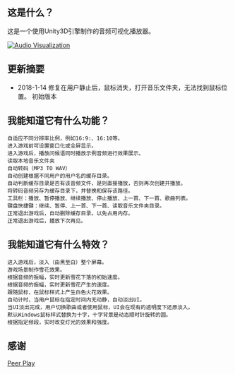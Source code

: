 ﻿## 这是什么？

这是一个使用Unity3D引擎制作的音频可视化播放器。

[![Audio Visualization](https://s1.ax1x.com/2018/01/14/ptc5wT.png "Audio Visualization")](https://s1.ax1x.com/2018/01/14/ptc5wT.png "Audio Visualization")


## 更新摘要
- 2018-1-14
  修复在用户静止后，鼠标消失，打开音乐文件夹，无法找到鼠标位置。
  初始版本

## 我能知道它有什么功能？

    自适应不同分辨率比例，例如16:9:、16:10等。
    进入游戏前可设置窗口化或全屏显示。
    进入游戏后，播放问候语同时播放示例音频进行效果展示。
    读取本地音乐文件夹
    自动转码（MP3 TO WAV）
    自动创建根据不同用户的用户名的缓存目录。
    自动判断缓存目录是否有该音频文件，是则直接播放，否则再次创建并播放。
    将转码音频另存为缓存目录下，并替换和保存该路径。
    工具栏：播放、暂停播放、继续播放、停止播放、上一首、下一首、歌曲列表。
    键盘快捷键：继续、暂停、上一首、下一首、读取音乐文件夹目录。
    正常退出游戏后，自动删除缓存目录。以免占用内存。
    正常退出游戏后，播放下次再见。

## 我能知道它有什么特效？

    进入游戏后，淡入（由黑至白）整个屏幕。
    游戏场景制作雪花效果。
    根据音频的振幅，实时更新雪花下落的初始速度。
    根据音频的振幅，实时更新雪花产生的速度。
    跟随鼠标，在鼠标样式上产生白色火花效果。
    自动计时，当用户鼠标在指定时间内无动静，自动淡出UI。
    当UI淡出完成，用户切换歌曲或者使用鼠标，UI会在现有的透明度下还原淡入。
    默认Windows鼠标样式替换为十字，十字背景是动态顺时针旋转的圆。
    根据指定频段，实时改变灯光的效果和强度。

## 感谢

[Peer Play](https://www.youtube.com/channel/UCBkub2TsbCFIfdhuxRr2Lrw "Peer Play")
